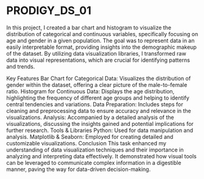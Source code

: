 # PRODIGY_DS_01
In this project, I created a bar chart and histogram to visualize the distribution of categorical and continuous variables, specifically focusing on age and gender in a given population. The goal was to represent data in an easily interpretable format, providing insights into the demographic makeup of the dataset. By utilizing data visualization libraries, I transformed raw data into visual representations, which are crucial for identifying patterns and trends.

Key Features
Bar Chart for Categorical Data: Visualizes the distribution of gender within the dataset, offering a clear picture of the male-to-female ratio.
Histogram for Continuous Data: Displays the age distribution, highlighting the frequency of different age groups and helping to identify central tendencies and variations.
Data Preparation: Includes steps for cleaning and preprocessing data to ensure accuracy and relevance in the visualizations.
Analysis: Accompanied by a detailed analysis of the visualizations, discussing the insights gained and potential implications for further research.
Tools & Libraries
Python: Used for data manipulation and analysis.
Matplotlib & Seaborn: Employed for creating detailed and customizable visualizations.
Conclusion
This task enhanced my understanding of data visualization techniques and their importance in analyzing and interpreting data effectively. It demonstrated how visual tools can be leveraged to communicate complex information in a digestible manner, paving the way for data-driven decision-making.
